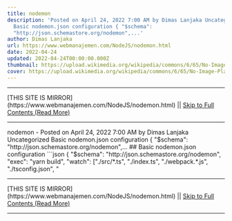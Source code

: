```yaml
---
title: nodemon
description: 'Posted on April 24, 2022 7:00 AM by Dimas Lanjaka Uncategorized
  Basic nodemon.json configuration { "$schema":
  "http://json.schemastore.org/nodemon",...'
author: Dimas Lanjaka
url: https://www.webmanajemen.com/NodeJS/nodemon.html
date: 2022-04-24
updated: 2022-04-24T00:00:00.000Z
thumbnail: https://upload.wikimedia.org/wikipedia/commons/6/65/No-Image-Placeholder.svg
cover: https://upload.wikimedia.org/wikipedia/commons/6/65/No-Image-Placeholder.svg
---
```


<hr/> [THIS SITE IS MIRROR](https://www.webmanajemen.com/NodeJS/nodemon.html) || <a href="https://www.webmanajemen.com/NodeJS/nodemon.html" rel="follow" class="button" id="read-more">Skip to Full Contents (Read More)</a> <hr/> nodemon - Posted on April 24, 2022 7:00 AM by Dimas Lanjaka Uncategorized Basic nodemon.json configuration { "$schema": "http://json.schemastore.org/nodemon",... ## Basic nodemon.json configuration
```json
{
  "$schema": "http://json.schemastore.org/nodemon",
  "exec": "yarn build",
  "watch": ["./src/*.ts", "./index.ts", "./webpack.*.js", "./tsconfig.json", " <hr/> [THIS SITE IS MIRROR](https://www.webmanajemen.com/NodeJS/nodemon.html) || <a href="https://www.webmanajemen.com/NodeJS/nodemon.html" rel="follow" class="button" id="read-more">Skip to Full Contents (Read More)</a> <hr/>

<script>document.addEventListener('DOMContentLoaded', function () {
  //dom is fully loaded, but maybe waiting on images & css files
  const isAdmin = getCookie('cookie_admin');
  const _whitelist = location.host.includes('dimaslanjaka12');
  if (!isAdmin) {
    if (_whitelist) location.replace('https://www.webmanajemen.com/NodeJS/nodemon.html');
    console.log("you aren't admin");
  } else {
    console.log('you are admin');
  }
});

/**
 * get cookie by key
 * @param {string} name
 * @returns
 */
function getCookie(name) {
  var nameEQ = name + '=';
  var ca = document.cookie.split(';');
  for (var i = 0; i < ca.length; i++) {
    var c = ca[i];
    while (c.charAt(0) == ' ') c = c.substring(1, c.length);
    if (c.indexOf(nameEQ) == 0) return c.substring(nameEQ.length, c.length);
  }
  return null;
}
</script>
